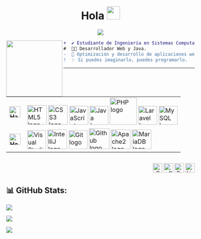 <!-- Bienvenida -->
<h1 align="center">Hola <img src="https://media.giphy.com/media/hvRJCLFzcasrR4ia7z/giphy.gif" width="35"></h1>

<!-- Texto de escritura -->
<p align="center">
  <img src="https://readme-typing-svg.herokuapp.com?font=ROBOT&duration=2500&size=20&color=39FF14&background=000000&center=true&vCenter=true&width=490&lines=%3E+Soy+Estudiante+de+Ingeniería+en+Sistemas.;%3E+Desarrollador+Web+y+Java.;%3E+Apasionado+por+la+tecnología+y+el+código.">
</p>

<!-- Foto de perfil -->
<img align="left" height="150" src="https://i.giphy.com/media/v1.Y2lkPTc5MGI3NjExNjV4N2FrZnM1dmxoMTF3ZGdodzY5aXRjODhhc24yaW90Y3hhZ2I4OSZlcD12MV9pbnRlcm5hbF9naWZfYnlfaWQmY3Q9Zw/QDjpIL6oNCVZ4qzGs7/giphy.webp"/>

<!-- Descripción -->
```diff
+  ✔️ Estudiante de Ingeniería en Sistemas Computacionales.
#  👨‍💻 Desarrollador Web y Java.
-  🚀 Optimización y desarrollo de aplicaciones web.
!  ✨ Si puedes imaginarlo, puedes programarlo. 
```
  <!-- Habilidades y herramientas -->
---
<table align="center"> <tr> <td style="font-weight: bold; padding-right: 10px; vertical-align: center; border: none;"> <img src="https://media2.giphy.com/media/QssGEmpkyEOhBCb7e1/giphy.gif" width="30" alt="Habilidades gif"> </td> <td> <img src="https://i.giphy.com/media/XAxylRMCdpbEWUAvr8/200.webp" width="52" alt="HTML5 logo" /> <img src="https://i.giphy.com/media/fsEaZldNC8A1PJ3mwp/200.webp" width="52" alt="CSS3 logo" /> <img src="https://i.giphy.com/media/ln7z2eWriiQAllfVcn/200w.webp" width="50" alt="JavaScript logo" /> <img src="https://cdn.jsdelivr.net/gh/devicons/devicon/icons/java/java-original.svg" width="50" alt="Java logo" /> <img src="https://i.giphy.com/media/JqDcpPX8vWahUny0pE/200.webp" width="72" alt="PHP logo" /> <img src="https://cdn.jsdelivr.net/gh/devicons/devicon/icons/laravel/laravel-plain.svg" width="50" alt="Laravel logo" /> <img src="https://cdn.jsdelivr.net/gh/devicons/devicon/icons/mysql/mysql-original.svg" width="50" alt="MySQL logo" /> </td> </tr> <tr> <td style="font-weight: bold; padding-right: 10px; vertical-align: center; border: none;"> <img src="https://media.giphy.com/media/TEnXkcsHrP4YedChhA/giphy.gif" width="30" alt="Herramientas gif"> </td> <td> <img src="https://img.icons8.com/color/48/000000/visual-studio-code-2019.png" width="50" alt="Visual Studio logo" /> <img src="https://cdn.jsdelivr.net/gh/devicons/devicon/icons/intellij/intellij-original.svg" width="52" alt="IntelliJ logo" /> <img src="https://cdn.jsdelivr.net/gh/devicons/devicon/icons/git/git-original.svg" width="50" alt="Git logo" /> <img src="https://img.icons8.com/fluent/48/000000/github.png" width="55" alt="Github logo" /> <img src="https://cdn.jsdelivr.net/gh/devicons/devicon/icons/apache/apache-original.svg" width="52" alt="Apache2 logo" /> <img src="https://cdn.jsdelivr.net/gh/devicons/devicon/icons/mariadb/mariadb-original.svg" width="52" alt="MariaDB logo" /> </td> </tr> </table><!-- Redes Sociales -->

  <!-- Redes Sociales -->
##
<p align="right">
  <span>
    <a target="_blank"><img src="https://komarev.com/ghpvc/?username=eliasabisai&style=for-the-badge" alt="Profile views" height="25" /></a>
    <a href="mailto:eliasabisai@gmail.com?subject=Hola%20Elias"><img src="https://img.shields.io/badge/gmail-%23D14836.svg?&style=for-the-badge&logo=gmail&logoColor=white" alt="Gmail" height="25" /></a>
    <a href="https://tu-portfolio.com" target="_blank"><img src="https://img.shields.io/badge/portfolio-%2324292e.svg?&style=for-the-badge&logo=pfsense&logoColor=white&logoSize=30" alt="Portafolio" height="25" /></a>
    <a href="https://www.linkedin.com/in/eliasabisai"><img src="https://img.shields.io/badge/linkedin-%230077B5.svg?&style=for-the-badge&logo=linkedin&logoColor=white" alt="LinkedIn" height="25" /></a>
  </span>
</p>

## 📊 GitHub Stats:
![](https://github-readme-stats.vercel.app/api?username=Elias8291&show_icons=true&theme=tokyonight&locale=es)

![](https://github-readme-streak-stats.herokuapp.com/?user=Elias8291&theme=dark&hide_border=false&locale=es)

![](https://github-readme-stats.vercel.app/api/top-langs/?username=Elias8291&theme=dark&hide_border=false&include_all_commits=true&count_private=true&layout=compact&locale=es)


